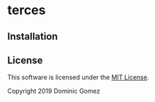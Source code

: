 # terces

## Installation

## License

This software is licensed under the [MIT
License](https://opensource.org/licenses/MIT).

Copyright 2019 Dominic Gomez
